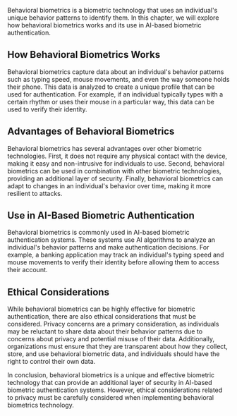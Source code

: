
Behavioral biometrics is a biometric technology that uses an individual's unique behavior patterns to identify them. In this chapter, we will explore how behavioral biometrics works and its use in AI-based biometric authentication.

How Behavioral Biometrics Works
-------------------------------

Behavioral biometrics capture data about an individual's behavior patterns such as typing speed, mouse movements, and even the way someone holds their phone. This data is analyzed to create a unique profile that can be used for authentication. For example, if an individual typically types with a certain rhythm or uses their mouse in a particular way, this data can be used to verify their identity.

Advantages of Behavioral Biometrics
-----------------------------------

Behavioral biometrics has several advantages over other biometric technologies. First, it does not require any physical contact with the device, making it easy and non-intrusive for individuals to use. Second, behavioral biometrics can be used in combination with other biometric technologies, providing an additional layer of security. Finally, behavioral biometrics can adapt to changes in an individual's behavior over time, making it more resilient to attacks.

Use in AI-Based Biometric Authentication
----------------------------------------

Behavioral biometrics is commonly used in AI-based biometric authentication systems. These systems use AI algorithms to analyze an individual's behavior patterns and make authentication decisions. For example, a banking application may track an individual's typing speed and mouse movements to verify their identity before allowing them to access their account.

Ethical Considerations
----------------------

While behavioral biometrics can be highly effective for biometric authentication, there are also ethical considerations that must be considered. Privacy concerns are a primary consideration, as individuals may be reluctant to share data about their behavior patterns due to concerns about privacy and potential misuse of their data. Additionally, organizations must ensure that they are transparent about how they collect, store, and use behavioral biometric data, and individuals should have the right to control their own data.

In conclusion, behavioral biometrics is a unique and effective biometric technology that can provide an additional layer of security in AI-based biometric authentication systems. However, ethical considerations related to privacy must be carefully considered when implementing behavioral biometrics technology.
